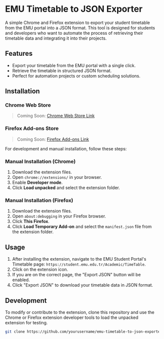 # EMU Timetable to JSON Exporter

A simple Chrome and Firefox extension to export your student timetable from the EMU portal into a JSON format. This tool is designed for students and developers who want to automate the process of retrieving their timetable data and integrating it into their projects.

## Features

- Export your timetable from the EMU portal with a single click.
- Retrieve the timetable in structured JSON format.
- Perfect for automation projects or custom scheduling solutions.

## Installation

### Chrome Web Store

> Coming Soon: [Chrome Web Store Link](#)

### Firefox Add-ons Store

> Coming Soon: [Firefox Add-ons Link](#)

For development and manual installation, follow these steps:

### Manual Installation (Chrome)

1. Download the extension files.
2. Open `chrome://extensions/` in your browser.
3. Enable **Developer mode**.
4. Click **Load unpacked** and select the extension folder.

### Manual Installation (Firefox)

1. Download the extension files.
2. Open `about:debugging` in your Firefox browser.
3. Click **This Firefox**.
4. Click **Load Temporary Add-on** and select the `manifest.json` file from the extension folder.

## Usage

1. After installing the extension, navigate to the EMU Student Portal's Timetable page: `https://student.emu.edu.tr/Academic/TimeTable`.
2. Click on the extension icon.
3. If you are on the correct page, the "Export JSON" button will be enabled.
4. Click "Export JSON" to download your timetable data in JSON format.

## Development

To modify or contribute to the extension, clone this repository and use the Chrome or Firefox extension developer tools to load the unpacked extension for testing.

```bash
git clone https://github.com/yourusername/emu-timetable-to-json-exporter.git
```
